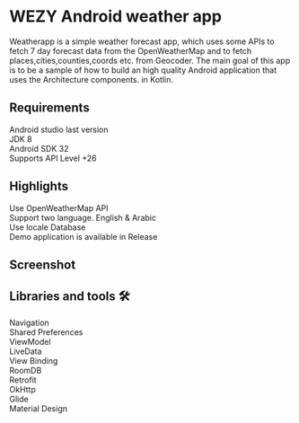 # WEZY Android weather app

Weatherapp is a simple weather forecast app, which uses some APIs to fetch 7 day forecast data from the OpenWeatherMap and to fetch places,cities,counties,coords etc. from Geocoder. The main goal of this app is to be a sample of how to build an high quality Android application that uses the Architecture components. in Kotlin.
 
## Requirements

Android studio last version  
JDK 8  
Android SDK 32  
Supports API Level +26  

## Highlights

Use OpenWeatherMap API  
Support two language. English & Arabic  
Use locale Database  
Demo application is available in Release  

## Screenshot



## Libraries and tools 🛠

Navigation  
Shared Preferences  
ViewModel  
LiveData  
View Binding  
RoomDB  
Retrofit  
OkHttp  
Glide  
Material Design  
